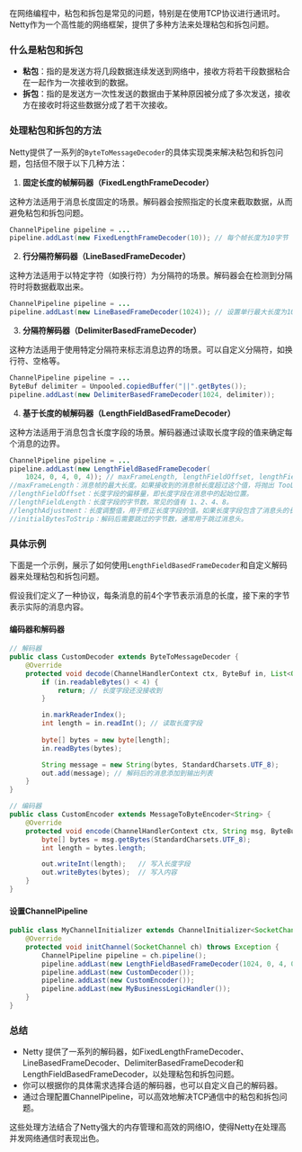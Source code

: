 在网络编程中，粘包和拆包是常见的问题，特别是在使用TCP协议进行通讯时。Netty作为一个高性能的网络框架，提供了多种方法来处理粘包和拆包问题。

### 什么是粘包和拆包

+ **粘包**：指的是发送方将几段数据连续发送到网络中，接收方将若干段数据粘合在一起作为一次接收到的数据。
+ **拆包**：指的是发送方一次性发送的数据由于某种原因被分成了多次发送，接收方在接收时将这些数据分成了若干次接收。

### 处理粘包和拆包的方法

Netty提供了一系列的`ByteToMessageDecoder`的具体实现类来解决粘包和拆包问题，包括但不限于以下几种方法：

1. **固定长度的帧解码器（FixedLengthFrameDecoder）**

这种方法适用于消息长度固定的场景。解码器会按照指定的长度来截取数据，从而避免粘包和拆包问题。

```java
ChannelPipeline pipeline = ...  
pipeline.addLast(new FixedLengthFrameDecoder(10)); // 每个帧长度为10字节
```

2. **行分隔符解码器（LineBasedFrameDecoder）**

这种方法适用于以特定字符（如换行符）为分隔符的场景。解码器会在检测到分隔符时将数据截取出来。

```java
ChannelPipeline pipeline = ...  
pipeline.addLast(new LineBasedFrameDecoder(1024)); // 设置单行最大长度为1024，如果超过这个长度且没有找到分隔符，将抛出 TooLongFrameException。
```

3. **分隔符解码器（DelimiterBasedFrameDecoder）**

这种方法适用于使用特定分隔符来标志消息边界的场景。可以自定义分隔符，如换行符、空格等。

```java
ChannelPipeline pipeline = ...  
ByteBuf delimiter = Unpooled.copiedBuffer("||".getBytes());  
pipeline.addLast(new DelimiterBasedFrameDecoder(1024, delimiter));
```

4. **基于长度的帧解码器（LengthFieldBasedFrameDecoder）**

这种方法适用于消息包含长度字段的场景。解码器通过读取长度字段的值来确定每个消息的边界。

```java
ChannelPipeline pipeline = ...  
pipeline.addLast(new LengthFieldBasedFrameDecoder(  
    1024, 0, 4, 0, 4)); // maxFrameLength, lengthFieldOffset, lengthFieldLength, lengthAdjustment, initialBytesToStrip
//maxFrameLength：消息帧的最大长度。如果接收到的消息帧长度超过这个值，将抛出 TooLongFrameException。
//lengthFieldOffset：长度字段的偏移量，即长度字段在消息中的起始位置。
//lengthFieldLength：长度字段的字节数，常见的值有 1、2、4、8。
//lengthAdjustment：长度调整值，用于修正长度字段的值。如果长度字段包含了消息头的长度，则需要减去消息头的长度。
//initialBytesToStrip：解码后需要跳过的字节数，通常用于跳过消息头。

```

### 具体示例

下面是一个示例，展示了如何使用`LengthFieldBasedFrameDecoder`和自定义解码器来处理粘包和拆包问题。

假设我们定义了一种协议，每条消息的前4个字节表示消息的长度，接下来的字节表示实际的消息内容。

#### 编码器和解码器

```java
// 解码器  
public class CustomDecoder extends ByteToMessageDecoder {  
    @Override  
    protected void decode(ChannelHandlerContext ctx, ByteBuf in, List<Object> out) throws Exception {  
        if (in.readableBytes() < 4) {  
            return; // 长度字段还没接收到  
        }  

        in.markReaderIndex();  
        int length = in.readInt(); // 读取长度字段  
        
        byte[] bytes = new byte[length];  
        in.readBytes(bytes);  

        String message = new String(bytes, StandardCharsets.UTF_8);  
        out.add(message); // 解码后的消息添加到输出列表  
    }  
}  

// 编码器  
public class CustomEncoder extends MessageToByteEncoder<String> {  
    @Override  
    protected void encode(ChannelHandlerContext ctx, String msg, ByteBuf out) throws Exception {  
        byte[] bytes = msg.getBytes(StandardCharsets.UTF_8);  
        int length = bytes.length;  

        out.writeInt(length);   // 写入长度字段  
        out.writeBytes(bytes);  // 写入内容  
    }  
}
```

#### 设置ChannelPipeline

```java
public class MyChannelInitializer extends ChannelInitializer<SocketChannel> {  
    @Override  
    protected void initChannel(SocketChannel ch) throws Exception {  
        ChannelPipeline pipeline = ch.pipeline();  
        pipeline.addLast(new LengthFieldBasedFrameDecoder(1024, 0, 4, 0, 4));  
        pipeline.addLast(new CustomDecoder());  
        pipeline.addLast(new CustomEncoder());  
        pipeline.addLast(new MyBusinessLogicHandler());  
    }  
}
```

### 总结

+ Netty 提供了一系列的解码器，如FixedLengthFrameDecoder、LineBasedFrameDecoder、DelimiterBasedFrameDecoder和LengthFieldBasedFrameDecoder，以处理粘包和拆包问题。
+ 你可以根据你的具体需求选择合适的解码器，也可以自定义自己的解码器。
+ 通过合理配置ChannelPipeline，可以高效地解决TCP通信中的粘包和拆包问题。

这些处理方法结合了Netty强大的内存管理和高效的网络IO，使得Netty在处理高并发网络通信时表现出色。
